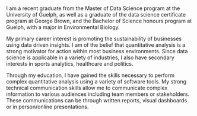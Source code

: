 ###
I am a recent graduate from the Master of Data Science program at the University of Guelph, as well as a graduate of the data science certificate program at George Brown, and the Bachelor of Science honours program at Guelph, with a major in Environmental Biology. 

My primary career interest is promoting the sustainability of businesses using data driven insights. I am of the belief that quantitative analysis is a strong motivator for action within most business environments. Since data science is applicable in a variety of industries, I also have secondary interests in sports analytics, healthcare and politics.

Through my education, I have gained the skills necessary to perform complex quantitative analysis using a variety of software tools. My strong technical communication skills allow me to communicate complex information to various audiences including team members or stakeholders. These communications can be through written reports, visual dashboards or in person/online presentations.
<!--
**schapman41/Schapman41** is a ✨ _special_ ✨ repository because its `README.md` (this file) appears on your GitHub profile.

Here are some ideas to get you started:

- 🔭 I’m currently working on ...
- 🌱 I’m currently learning ...
- 👯 I’m looking to collaborate on ...
- 🤔 I’m looking for help with ...
- 💬 Ask me about ...
- 📫 How to reach me: ...
- 😄 Pronouns: ...
- ⚡ Fun fact: ...
-->

